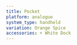 ```yaml
---
title: Pocket
platform: analogue
system_type: handheld
variation: Orange Spice
accessories: + White Dock
---
```

